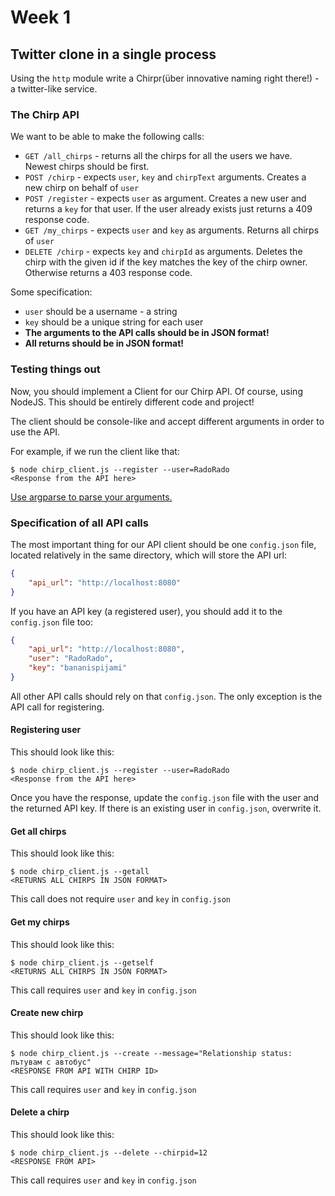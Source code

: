 # Week 1

## Twitter clone in a single process

Using the `http` module write a Chirpr(über innovative naming right there!) - a twitter-like service.

### The Chirp API

We want to be able to make the following calls:

 * `GET /all_chirps` - returns all the chirps for all the users we have. Newest chirps should be first.
 * `POST /chirp` - expects `user`, `key` and `chirpText` arguments. Creates a new chirp on behalf of `user`
 * `POST /register` - expects `user` as argument. Creates a new user and returns a `key` for that user. If the user already exists just returns a 409 response code.
 * `GET /my_chirps` - expects `user` and `key` as arguments. Returns all chirps of `user`
 * `DELETE /chirp` - expects `key` and `chirpId` as arguments. Deletes the chirp with the given id if the key matches the key of the chirp owner. Otherwise returns a 403 response code.

Some specification:

* `user` should be a username - a string
* `key` should be a unique string for each user
* **The arguments to the API calls should be in JSON format!**
* **All returns should be in JSON format!**

### Testing things out

Now, you should implement a Client for our Chirp API. Of course, using NodeJS.
This should be entirely different code and project!

The client should be console-like and accept different arguments in order to use the API.

For example, if we run the client like that:

```
$ node chirp_client.js --register --user=RadoRado
<Response from the API here>
```

[Use argparse to parse your arguments.](https://github.com/nodeca/argparse)

### Specification of all API calls

The most important thing for our API client should be one `config.json` file, located relatively in the same directory, which will store the API url:

```json
{
    "api_url": "http://localhost:8080"
}
```

If you have an API key (a registered user), you should add it to the `config.json` file too:

```json
{
    "api_url": "http://localhost:8080",
    "user": "RadoRado",
    "key": "bananispijami"
}
```

All other API calls should rely on that `config.json`. The only exception is the API call for registering.

#### Registering user

This should look like this:

```
$ node chirp_client.js --register --user=RadoRado
<Response from the API here>
```

Once you have the response, update the `config.json` file with the user and the returned API key. If there is an existing user in `config.json`, overwrite it.

#### Get all chirps

This should look like this:

```
$ node chirp_client.js --getall
<RETURNS ALL CHIRPS IN JSON FORMAT>
```

This call does not require `user` and `key` in `config.json`


#### Get my chirps

This should look like this:

```
$ node chirp_client.js --getself
<RETURNS ALL CHIRPS IN JSON FORMAT>
```

This call requires `user` and `key` in `config.json`

#### Create new chirp

This should look like this:

```
$ node chirp_client.js --create --message="Relationship status: пътувам с автобус"
<RESPONSE FROM API WITH CHIRP ID>
```

This call requires `user` and `key` in `config.json`


#### Delete a chirp

This should look like this:

```
$ node chirp_client.js --delete --chirpid=12
<RESPONSE FROM API>
```

This call requires `user` and `key` in `config.json`
